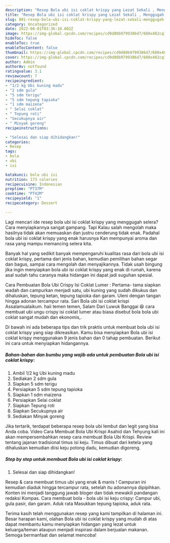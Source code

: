 ```yaml
---
description: "Resep Bola ubi isi coklat krispy yang Lezat Sekali , Menggugah Selera"
title: "Resep Bola ubi isi coklat krispy yang Lezat Sekali , Menggugah Selera"
slug: 801-resep-bola-ubi-isi-coklat-krispy-yang-lezat-sekali-menggugah-selera
category: Uncategorized
date: 2022-08-01T03:36:10.602Z
image: https://img-global.cpcdn.com/recipes/cd9d80b9799386d7/680x482cq70/bola-ubi-isi-coklat-krispy-foto-resep-utama.jpg
hideToc: false
enableToc: true
enableTocContent: false
thumbnail: https://img-global.cpcdn.com/recipes/cd9d80b9799386d7/680x482cq70/bola-ubi-isi-coklat-krispy-foto-resep-utama.jpg
cover: https://img-global.cpcdn.com/recipes/cd9d80b9799386d7/680x482cq70/bola-ubi-isi-coklat-krispy-foto-resep-utama.jpg
author: Admin
authorAv: notfound
ratingvalue: 3.1
reviewcount: 7
recipeingredient:
- "1/2 kg Ubi kuning madu"
- "2 sdm gula"
- "5 sdm terigu"
- "5 sdm tepung tapioka"
- "1 sdm maizena"
- " Selai coklat"
- " Tepung roti"
- "Secukupnya air"
- " Minyak goreng"
recipeinstructions:

- "Selesai dan siap dihidangkan!"
categories:
- Resep
tags:
- bola
- ubi
- isi

katakunci: bola ubi isi 
nutrition: 173 calories
recipecuisine: Indonesian
preptime: "PT37M"
cooktime: "PT42M"
recipeyield: "1"
recipecategory: Dessert

---
```



Lagi mencari ide resep bola ubi isi coklat krispy yang menggugah selera? Cara menyiapkannya sangat gampang. Tapi Kalau salah mengolah maka hasilnya tidak akan memuaskan dan justru cenderung tidak enak. Padahal bola ubi isi coklat krispy yang enak harusnya Kan mempunyai aroma dan rasa yang mampu memancing selera kita.


Banyak hal yang sedikit banyak mempengaruhi kualitas rasa dari bola ubi isi coklat krispy, pertama dari jenis bahan, kemudian pemilihan bahan segar dan bagus, sampai cara mengolah dan menyajikannya. Tidak usah bingung jika ingin menyiapkan bola ubi isi coklat krispy yang enak di rumah, karena asal sudah tahu caranya maka hidangan ini dapat jadi suguhan spesial.

Cara Pembuatan Bola Ubi Crispy Isi Coklat Lumer : Pertama- tama siapkan wadah dan campurkan menjadi satu, ubi kuning yang sudah dikukus dan dihaluskan, tepung ketan, tepung tapioka dan garam. Uleni dengan tangan hingga adonan tercampur rata. Sari Bola ubi isi coklat krispi Assalamualaikum. haii temen temen, Salam Dari Luwuk Banggai 😆 cara membuat ubi ungu crispy isi coklat lumer atau biasa disebut bola bola ubi coklat sangat mudah dan ekonomis,.


Di bawah ini ada beberapa tips dan trik praktis untuk membuat bola ubi isi coklat krispy yang siap dikreasikan. Kamu bisa menyiapkan Bola ubi isi coklat krispy menggunakan 9 jenis bahan dan 0 tahap pembuatan. Berikut ini cara untuk menyiapkan hidangannya.

<!--inarticleads1-->

##### Bahan-bahan dan bumbu yang wajib ada untuk pembuatan Bola ubi isi coklat krispy:

1. Ambil 1/2 kg Ubi kuning madu
1. Sediakan 2 sdm gula
1. Siapkan 5 sdm terigu
1. Persiapkan 5 sdm tepung tapioka
1. Siapkan 1 sdm maizena
1. Persiapkan  Selai coklat
1. Siapkan  Tepung roti
1. Siapkan Secukupnya air
1. Sediakan  Minyak goreng


Jika tertarik, terdapat beberapa resep bola ubi lembut dan legit yang bisa Anda coba. Video Cara Membuat Bola Ubi Krispi Asahid dan Tehyung kali ini akan mempersembahkan resep cara membuat Bola Ubi Krispi. Review tentang jajanan tradisional timus isi keju. Timus dibuat dari ketela yang dihaluskan kemudian diisi keju potong dadu, kemudian digoreng. 

<!--inarticleads2-->

##### Step by step untuk membuat Bola ubi isi coklat krispy:


1. Selesai dan siap dihidangkan!

Resep &amp; cara membuat timus ubi yang enak &amp; manis ! Campuran ini kemudian diaduk hingga tercampur rata, setelah itu adonannya dipipihkan. Konten ini menjadi tanggung jawab bloger dan tidak mewakili pandangan redaksi Kompas. Cara membuat bola - bola ubi isi keju crispy: Campur ubi, gula pasir, dan garam. Aduk rata Masukkan tepung tapioka, aduk rata. 

Terima kasih telah menggunakan resep yang kami tampilkan di halaman ini. Besar harapan kami, olahan Bola ubi isi coklat krispy yang mudah di atas dapat membantu kamu menyiapkan hidangan yang lezat untuk keluarga/teman ataupun menjadi inspirasi dalam berjualan makanan. Semoga bermanfaat dan selamat mencoba!
